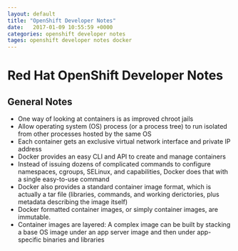 ```yaml
---
layout: default
title: "OpenShift Developer Notes"
date:   2017-01-09 10:55:59 +0000
categories: openshift developer notes
tages: openshift developer notes docker
---
```

# Red Hat OpenShift Developer Notes

## General Notes

- One way of looking at containers is as improved chroot jails
- Allow operating system (OS) process (or a process tree) to run isolated from other processes hosted by the same OS
- Each container gets an exclusive virtual network interface and private IP address
- Docker provides an easy CLI and API to create and manage containers
- Instead of issuing dozens of complicated commands to configure namespaces, cgroups, SELinux, and capabilities, Docker does that with a single easy-to-use command
- Docker also provides a standard container image format, which is actually a tar file (libraries, commands, and working derictories, plus metadata describing the image itself)
- Docker formatted container images, or simply container images, are immutable.
- Container images are layered:  A complex image can be built by stacking a base OS image under an app server image and then under app-specific binaries and libraries
